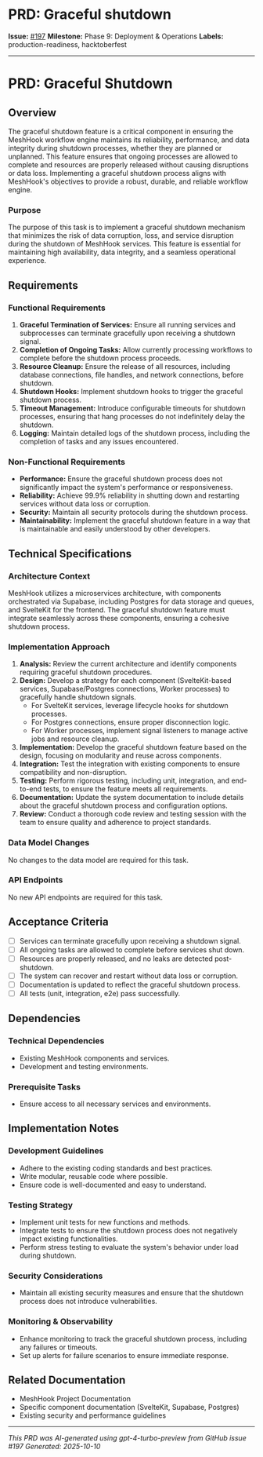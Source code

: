 # PRD: Graceful shutdown

**Issue:** [#197](https://github.com/profullstack/meshhook/issues/197)
**Milestone:** Phase 9: Deployment & Operations
**Labels:** production-readiness, hacktoberfest

---

# PRD: Graceful Shutdown

## Overview

The graceful shutdown feature is a critical component in ensuring the MeshHook workflow engine maintains its reliability, performance, and data integrity during shutdown processes, whether they are planned or unplanned. This feature ensures that ongoing processes are allowed to complete and resources are properly released without causing disruptions or data loss. Implementing a graceful shutdown process aligns with MeshHook's objectives to provide a robust, durable, and reliable workflow engine.

### Purpose

The purpose of this task is to implement a graceful shutdown mechanism that minimizes the risk of data corruption, loss, and service disruption during the shutdown of MeshHook services. This feature is essential for maintaining high availability, data integrity, and a seamless operational experience.

## Requirements

### Functional Requirements

1. **Graceful Termination of Services:** Ensure all running services and subprocesses can terminate gracefully upon receiving a shutdown signal.
2. **Completion of Ongoing Tasks:** Allow currently processing workflows to complete before the shutdown process proceeds.
3. **Resource Cleanup:** Ensure the release of all resources, including database connections, file handles, and network connections, before shutdown.
4. **Shutdown Hooks:** Implement shutdown hooks to trigger the graceful shutdown process.
5. **Timeout Management:** Introduce configurable timeouts for shutdown processes, ensuring that hang processes do not indefinitely delay the shutdown.
6. **Logging:** Maintain detailed logs of the shutdown process, including the completion of tasks and any issues encountered.

### Non-Functional Requirements

- **Performance:** Ensure the graceful shutdown process does not significantly impact the system's performance or responsiveness.
- **Reliability:** Achieve 99.9% reliability in shutting down and restarting services without data loss or corruption.
- **Security:** Maintain all security protocols during the shutdown process.
- **Maintainability:** Implement the graceful shutdown feature in a way that is maintainable and easily understood by other developers.

## Technical Specifications

### Architecture Context

MeshHook utilizes a microservices architecture, with components orchestrated via Supabase, including Postgres for data storage and queues, and SvelteKit for the frontend. The graceful shutdown feature must integrate seamlessly across these components, ensuring a cohesive shutdown process.

### Implementation Approach

1. **Analysis:** Review the current architecture and identify components requiring graceful shutdown procedures.
2. **Design:** Develop a strategy for each component (SvelteKit-based services, Supabase/Postgres connections, Worker processes) to gracefully handle shutdown signals.
   - For SvelteKit services, leverage lifecycle hooks for shutdown processes.
   - For Postgres connections, ensure proper disconnection logic.
   - For Worker processes, implement signal listeners to manage active jobs and resource cleanup.
3. **Implementation:** Develop the graceful shutdown feature based on the design, focusing on modularity and reuse across components.
4. **Integration:** Test the integration with existing components to ensure compatibility and non-disruption.
5. **Testing:** Perform rigorous testing, including unit, integration, and end-to-end tests, to ensure the feature meets all requirements.
6. **Documentation:** Update the system documentation to include details about the graceful shutdown process and configuration options.
7. **Review:** Conduct a thorough code review and testing session with the team to ensure quality and adherence to project standards.

### Data Model Changes

No changes to the data model are required for this task.

### API Endpoints

No new API endpoints are required for this task.

## Acceptance Criteria

- [ ] Services can terminate gracefully upon receiving a shutdown signal.
- [ ] All ongoing tasks are allowed to complete before services shut down.
- [ ] Resources are properly released, and no leaks are detected post-shutdown.
- [ ] The system can recover and restart without data loss or corruption.
- [ ] Documentation is updated to reflect the graceful shutdown process.
- [ ] All tests (unit, integration, e2e) pass successfully.

## Dependencies

### Technical Dependencies

- Existing MeshHook components and services.
- Development and testing environments.

### Prerequisite Tasks

- Ensure access to all necessary services and environments.

## Implementation Notes

### Development Guidelines

- Adhere to the existing coding standards and best practices.
- Write modular, reusable code where possible.
- Ensure code is well-documented and easy to understand.

### Testing Strategy

- Implement unit tests for new functions and methods.
- Integrate tests to ensure the shutdown process does not negatively impact existing functionalities.
- Perform stress testing to evaluate the system's behavior under load during shutdown.

### Security Considerations

- Maintain all existing security measures and ensure that the shutdown process does not introduce vulnerabilities.

### Monitoring & Observability

- Enhance monitoring to track the graceful shutdown process, including any failures or timeouts.
- Set up alerts for failure scenarios to ensure immediate response.

## Related Documentation

- MeshHook Project Documentation
- Specific component documentation (SvelteKit, Supabase, Postgres)
- Existing security and performance guidelines

---

*This PRD was AI-generated using gpt-4-turbo-preview from GitHub issue #197*
*Generated: 2025-10-10*
